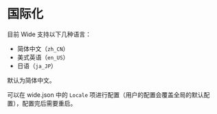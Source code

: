 # 国际化

目前 Wide 支持以下几种语言：

* 简体中文（`zh_CN`）
* 美式英语（`en_US`）
* 日语（`ja_JP`）

默认为简体中文。

可以在 wide.json 中的 `Locale` 项进行配置（用户的配置会覆盖全局的默认配置），配置完后需要重启。

